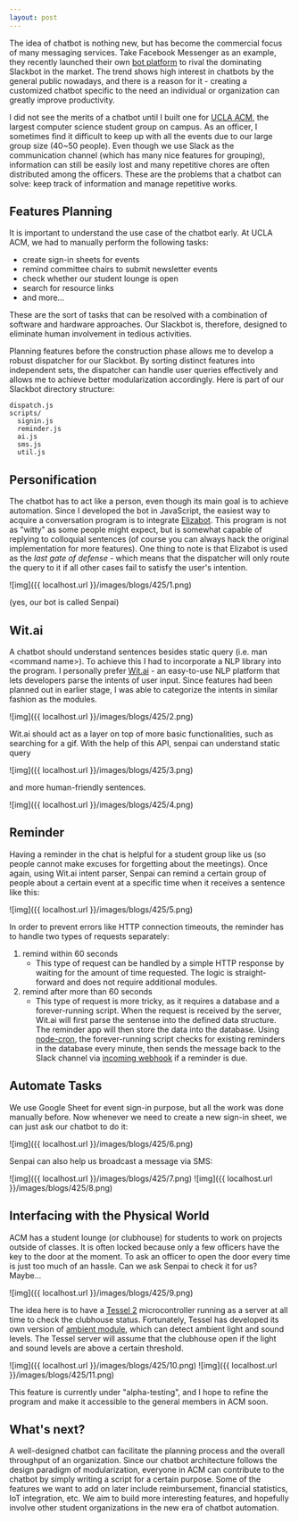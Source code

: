 ```yaml
---
layout: post
---
```

The idea of chatbot is nothing new, but has become the commercial focus of many messaging services. Take Facebook Messenger as an example, they recently launched their own [bot platform](http://www.theverge.com/2016/4/12/11395806/facebook-messenger-bot-platform-announced-f8-conference) to rival the dominating Slackbot in the market. The trend shows high interest in chatbots by the general public nowadays, and there is a reason for it - creating a customized chatbot specific to the need an individual or organization can greatly improve productivity.

I did not see the merits of a chatbot until I built one for [UCLA ACM](http://acm.cs.ucla.edu), the largest computer science student group on campus. As an officer, I sometimes find it difficult to keep up with all the events due to our large group size (40~50 people). Even though we use Slack as the communication channel (which has many nice features for grouping), information can still be easily lost and many repetitive chores are often distributed among the officers. These are the problems that a chatbot can solve: keep track of information and manage repetitive works.

Features Planning
-----------------
It is important to understand the use case of the chatbot early. At UCLA ACM, we had to manually perform the following tasks:

- create sign-in sheets for events
- remind committee chairs to submit newsletter events
- check whether our student lounge is open
- search for resource links
- and more...

These are the sort of tasks that can be resolved with a combination of software and hardware approaches. Our Slackbot is, therefore, designed to eliminate human involvement in tedious activities. 

Planning features before the construction phase allows me to develop a robust dispatcher for our Slackbot. By sorting distinct features into independent sets, the dispatcher can handle user queries effectively and allows me to achieve better modularization accordingly. Here is part of our Slackbot directory structure:
	
	dispatch.js
	scripts/
	  signin.js
	  reminder.js
	  ai.js
	  sms.js
	  util.js

Personification
---------------
The chatbot has to act like a person, even though its main goal is to achieve automation. Since I developed the bot in JavaScript, the easiest way to acquire a conversation program is to integrate [Elizabot](http://www.masswerk.at/elizabot/). This program is not as "witty" as some people might expect, but is somewhat capable of replying to colloquial sentences (of course you can always hack the original implementation for more features). One thing to note is that Elizabot is used as the *last gate of defense* - which means that the dispatcher will only route the query to it if all other cases fail to satisfy the user's intention. 

![img]({{ localhost.url }}/images/blogs/425/1.png)

(yes, our bot is called Senpai)

Wit.ai
------
A chatbot should understand sentences besides static query (i.e. man \<command name>). To achieve this I had to incorporate a NLP library into the program. I personally prefer [Wit.ai](https://wit.ai/) - an easy-to-use NLP platform that lets developers parse the intents of user input. Since features had been planned out in earlier stage, I was able to categorize the intents in similar fashion as the modules.

![img]({{ localhost.url }}/images/blogs/425/2.png)

Wit.ai should act as a layer on top of more basic functionalities, such as searching for a gif. With the help of this API, senpai can understand static query

![img]({{ localhost.url }}/images/blogs/425/3.png)

and more human-friendly sentences.

![img]({{ localhost.url }}/images/blogs/425/4.png)

Reminder
--------
Having a reminder in the chat is helpful for a student group like us (so people cannot make excuses for forgetting about the meetings). Once again, using Wit.ai intent parser, Senpai can remind a certain group of people about a certain event at a specific time when it receives a sentence like this: 

![img]({{ localhost.url }}/images/blogs/425/5.png)

In order to prevent errors like HTTP connection timeouts, the reminder has to handle two types of requests separately:

1. remind within 60 seconds 
	- This type of request can be handled by a simple HTTP response by waiting for the amount of time requested. The logic is straight-forward and does not require additional modules.
2. remind after more than 60 seconds
	- This type of request is more tricky, as it requires a database and a forever-running script. When the request is received by the server, Wit.ai will first parse the sentense into the defined data structure. The reminder app will then store the data into the database. Using [node-cron](https://github.com/ncb000gt/node-cron), the forever-running script checks for existing reminders in the database every minute, then sends the message back to the Slack channel via [incoming webhook](https://api.slack.com/incoming-webhooks) if a reminder is due.

Automate Tasks
--------------
We use Google Sheet for event sign-in purpose, but all the work was done manually before. Now whenever we need to create a new sign-in sheet, we can just ask our chatbot to do it:

![img]({{ localhost.url }}/images/blogs/425/6.png)

Senpai can also help us broadcast a message via SMS:

![img]({{ localhost.url }}/images/blogs/425/7.png)
![img]({{ localhost.url }}/images/blogs/425/8.png)

Interfacing with the Physical World
-----------------------------------
ACM has a student lounge (or clubhouse) for students to work on projects outside of classes. It is often locked because only a few officers have the key to the door at the moment. To ask an officer to open the door every time is just too much of an hassle. Can we ask Senpai to check it for us? Maybe...

![img]({{ localhost.url }}/images/blogs/425/9.png)

The idea here is to have a [Tessel 2](https://tessel.io) microcontroller running as a server at all time to check the clubhouse status. Fortunately, Tessel has developed its own version of [ambient module](http://start.tessel.io/modules/ambient), which can detect ambient light and sound levels. The Tessel server will assume that the clubhouse open if the light and sound levels are above a certain threshold.

![img]({{ localhost.url }}/images/blogs/425/10.png)
![img]({{ localhost.url }}/images/blogs/425/11.png)

This feature is currently under "alpha-testing", and I hope to refine the program and make it accessible to the general members in ACM soon. 

What's next?
------------
A well-designed chatbot can facilitate the planning process and the overall throughput of an organization. Since our chatbot architecture follows the design paradigm of modularization, everyone in ACM can contribute to the chatbot by simply writing a script for a certain purpose. Some of the features we want to add on later include reimbursement, financial statistics, IoT integration, etc. We aim to build more interesting features, and hopefully involve other student organizations in the new era of chatbot automation.